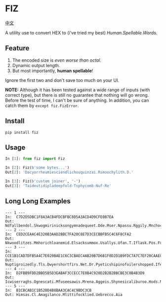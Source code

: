 # FIZ

[中文](https://github.com/20x48/fiz/blob/main/README_zh.md)

A utility use to convert HEX to (i've tried my best) *Human.Spellable.Words.*

## Feature

1. The encoded size is *even worse than octal*.
2. Dynamic output length.
3. But most importantly, **human spellable**!

Ignore the first two and don't save too much on your UI.

**NOTE:**
Although it has been tested against a wide range of inputs (with correct type),
but there is still no guarantee that nothing will go wrong.
Before the test of time, I can't be sure of anything.
In addition, you can catch them by `except fiz.FizError`.

## Install

    pip install fiz

## Usage

``` python
In [1]: from fiz import Fiz

In [2]: Fiz(b'some bytes...')
Out[2]: 'Dacyorrheumiesciendlichouquinzai.Rsmoochylith.D.'

In [3]: Fiz(b'custom joiner', '-')
Out[3]: 'Taideutidipladeepfold-Tsphycomb-Nuf-Re'
```

## Long Long Examples

```
--- 1 ---
In:  C7D2D5DBC1F8A3ACB4FDCBFBC8D5A3ACD4D9CFE0B7EA
Out: Ndfallbendol.Skwogmirinicksongymnadequeet.Dde.Mser.Npassu.Rggily.Mnchoce
--- 2 ---
In:  CED2CEAAC4E320B3AAD2BBC7FA20C8E7D3CECBBFB5C4C6F8CFA2
Out: Nkwoodlitzes.Mmhorichloanemid.Elsacksummox.Usallys.Ufan.T.Iflask.Pos.Foxshipfe
--- 3 ---
In:  CCE1B1CAD7DFB5A4C7E020BAE1C6C3CBAEC4AB20B7D6B1F0D2D1B9FDC7A7C7EF20CAAEC0EFC7EFD2B6BAEC20D6B4B1CABBADCCC4CEAABEFDC1F420CAB1B9E2C8E7C1F7CBAE20B5E3B5E3B0A7B3EE20BDF1CFA6BFD5D2D0D0A1C2A520BEB2BFB4BAD3B1DFBFDDC1F820C8D4BFC9BCFBBEFDB7F1
Out: Nuptigroizedly.Tls.Dwyershortfirs.Net.Dr.Pyeticshipinofoilershopped.Ifehol.Pbonedly.Islesplin.Aeohippro.Ddlieshit.Hemphysnowts.Fuz.Tl.Dulan.Ilts.Osspromemoiredackeersty.Hfoe.Sknessly.Ann.Abag.Tredoximoblershedhandybonehowleecelicerioleums.Auked.Cquopersabdacistabdosimumly.Mstrail.Ormidomy.Ilotumta.Cnotiza.Tapmongcourebreadnut.Cogwooleye.Fedomizil.Dl.Fnullbit.Bi
--- 4 ---
In:  D2FBB9FDD2BBD5B5D3EABAF3CCECC7E0B4C920D2B2B2BBCBE3C0B4B3D9
Out: Icwiserraghs.Ognescati.Mfuseesawis.Mrena.Aggeis.Shynesicaliburoo.Hods.Nff.Ainworl.Aec
--- 5 ---
In:  B1CBCAB1C1B520D4B8BAA3CAC4C9BDC3CB
Out: Himsas.Cl.Amagilanco.Mlittifocklied.Uebrecco.Aia
```